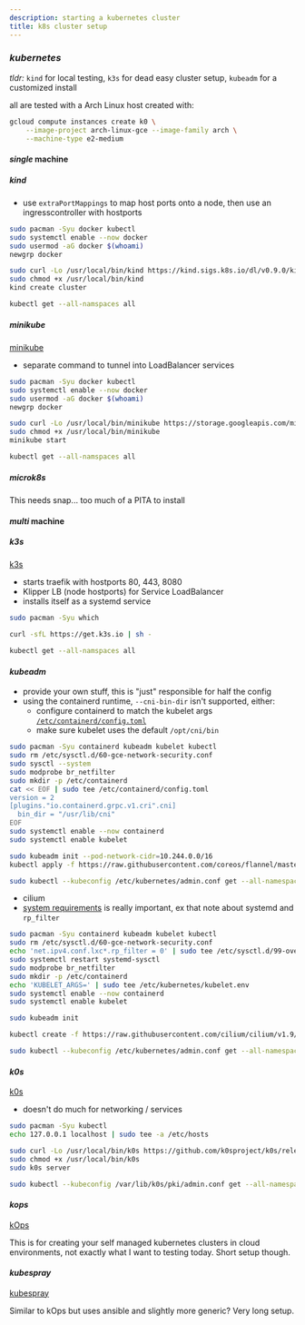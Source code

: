 ```yaml
---
description: starting a kubernetes cluster
title: k8s cluster setup
---
```


### _kubernetes_

_tldr:_ `kind` for local testing, `k3s` for dead easy cluster setup, `kubeadm` for a customized install

all are tested with a Arch Linux host created with:

```sh
gcloud compute instances create k0 \
    --image-project arch-linux-gce --image-family arch \
    --machine-type e2-medium
```

#### _single_ machine

##### _kind_

- use `extraPortMappings` to map host ports onto a node, then use an ingresscontroller with hostports

```sh
sudo pacman -Syu docker kubectl
sudo systemctl enable --now docker
sudo usermod -aG docker $(whoami)
newgrp docker

sudo curl -Lo /usr/local/bin/kind https://kind.sigs.k8s.io/dl/v0.9.0/kind-linux-amd64
sudo chmod +x /usr/local/bin/kind
kind create cluster

kubectl get --all-namspaces all
```

##### _minikube_

[minikube](https://minikube.sigs.k8s.io/docs/)

- separate command to tunnel into LoadBalancer services

```sh
sudo pacman -Syu docker kubectl
sudo systemctl enable --now docker
sudo usermod -aG docker $(whoami)
newgrp docker

sudo curl -Lo /usr/local/bin/minikube https://storage.googleapis.com/minikube/releases/latest/minikube-linux-amd64
sudo chmod +x /usr/local/bin/minikube
minikube start

kubectl get --all-namspaces all
```

##### _microk8s_

This needs snap... too much of a PITA to install

#### _multi_ machine

##### _k3s_

[k3s](https://k3s.io/)

- starts traefik with hostports 80, 443, 8080
- Klipper LB (node hostports) for Service LoadBalancer
- installs itself as a systemd service

```sh
sudo pacman -Syu which

curl -sfL https://get.k3s.io | sh -

kubectl get --all-namspaces all
```

#### _kubeadm_

- provide your own stuff, this is "just" responsible for half the config
- using the containerd runtime, `--cni-bin-dir` isn't supported, either:
  - configure containerd to match the kubelet args [`/etc/containerd/config.toml`](https://github.com/containerd/cri/blob/master/docs/config.md)
  - make sure kubelet uses the default `/opt/cni/bin`

```sh
sudo pacman -Syu containerd kubeadm kubelet kubectl
sudo rm /etc/sysctl.d/60-gce-network-security.conf
sudo sysctl --system
sudo modprobe br_netfilter
sudo mkdir -p /etc/containerd
cat << EOF | sudo tee /etc/containerd/config.toml
version = 2
[plugins."io.containerd.grpc.v1.cri".cni]
  bin_dir = "/usr/lib/cni"
EOF
sudo systemctl enable --now containerd
sudo systemctl enable kubelet

sudo kubeadm init --pod-network-cidr=10.244.0.0/16
kubectl apply -f https://raw.githubusercontent.com/coreos/flannel/master/Documentation/kube-flannel.yml

sudo kubectl --kubeconfig /etc/kubernetes/admin.conf get --all-namespaces all
```

- cilium
- [system requirements](https://docs.cilium.io/en/v1.9/operations/system_requirements/) is really important, ex that note about systemd and `rp_filter`

```sh
sudo pacman -Syu containerd kubeadm kubelet kubectl
sudo rm /etc/sysctl.d/60-gce-network-security.conf
echo 'net.ipv4.conf.lxc*.rp_filter = 0' | sudo tee /etc/sysctl.d/99-override_cilium_rp_filter.conf
sudo systemctl restart systemd-sysctl
sudo modprobe br_netfilter
sudo mkdir -p /etc/containerd
echo 'KUBELET_ARGS=' | sudo tee /etc/kubernetes/kubelet.env
sudo systemctl enable --now containerd
sudo systemctl enable kubelet

sudo kubeadm init

kubectl create -f https://raw.githubusercontent.com/cilium/cilium/v1.9/install/kubernetes/quick-install.yaml

sudo kubectl --kubeconfig /etc/kubernetes/admin.conf get --all-namespaces all
```

#### _k0s_

[k0s](https://k0sproject.io/)

- doesn't do much for networking / services

```sh
sudo pacman -Syu kubectl
echo 127.0.0.1 localhost | sudo tee -a /etc/hosts

sudo curl -Lo /usr/local/bin/k0s https://github.com/k0sproject/k0s/releases/download/v0.8.1/k0s-v0.8.1-amd64
sudo chmod +x /usr/local/bin/k0s
sudo k0s server

sudo kubectl --kubeconfig /var/lib/k0s/pki/admin.conf get --all-namespaces all
```

#### _kops_

[kOps](https://kops.sigs.k8s.io/)

This is for creating your self managed kubernetes clusters in cloud environments,
not exactly what I want to testing today.
Short setup though.

#### _kubespray_

[kubespray](https://kubespray.io/#/)

Similar to kOps but uses ansible and slightly more generic?
Very long setup.
